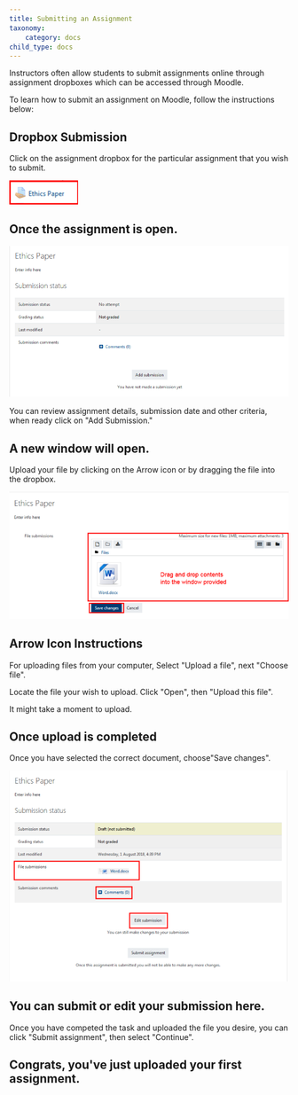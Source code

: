 ```yaml
---
title: Submitting an Assignment
taxonomy:
    category: docs
child_type: docs
---
```



Instructors often allow students to submit assignments online through assignment dropboxes which can be accessed through Moodle.

To learn how to submit an assignment on Moodle, follow the instructions below:

## Dropbox Submission

Click on the assignment dropbox for the particular assignment that you wish to submit.

![](submit-assignment-1.png)

## Once the assignment is open.

![](submit-assignment-2.png)

You can review assignment details, submission date and other criteria, when ready click on "Add Submission."

## A new window will open.

Upload your file by clicking on the Arrow icon or by dragging the file into the dropbox.

![](submit-assignment-3.png)

## Arrow Icon Instructions

For uploading files from your computer, Select "Upload a file", next "Choose file".

Locate the file your wish to upload. Click "Open", then "Upload this file".

It might take a moment to upload.

## Once upload is completed

Once you have selected the correct document, choose"Save changes".

![](submit-assignment-4.png)

## You can submit or edit your submission here.

Once you have competed the task and uploaded the file you desire, you can click "Submit assignment", then select "Continue".

## Congrats, you've just uploaded your first assignment.
